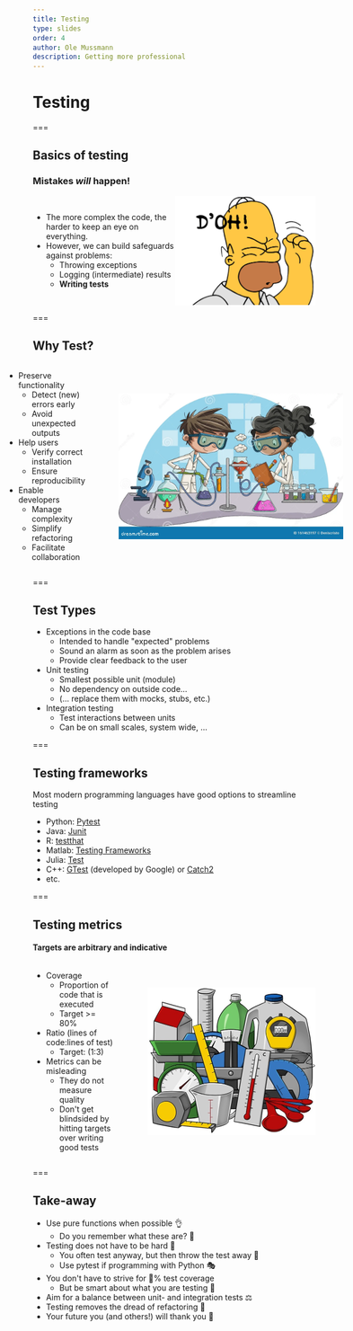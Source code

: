 ```yaml
---
title: Testing
type: slides
order: 4
author: Ole Mussmann
description: Getting more professional
---
```


<!-- .slide: data-state="blue_overlay yellow_flag yellow_strip purple_half_circle_bottom purple_blob right_e_top" data-background-video="./media/testing/606762245.mp4" data-background-video-loop data-background-video-muted="true" -->
<!-- https://pixabay.com/videos/engine-motor-mechanic-technology-5497/ -->

# Testing

===

<!-- .slide: data-state="standard"  -->

## Basics of testing

### Mistakes *will* happen!


<div style="display: flex; justify-content: center; align-items: center">
    <div>
      <ul>
        <li class="fragment">The more complex the code, the harder to keep an eye on everything.</li>
        <li class="fragment">However, we can build safeguards against problems:
        <ul>
          <li class="fragment">Throwing exceptions</li>
          <li class="fragment">Logging (intermediate) results</li>
          <li class="fragment"><b>Writing tests</b></li>
        </ul></li>
      </ul>
  </div>
    <img src="./media/testing/Doh.png" width="250">
</div>

===

<!-- .slide: data-state="standard" -->

## Why Test?

<div style="display: flex; justify-content: center; align-items: center">
  <div>
    <ul>
      <li class="fragment">Preserve functionality
      <ul>
        <li>Detect (new) errors early</li>
        <li>Avoid unexpected outputs</li>
      </ul></li>
      <li class="fragment">Help users
      <ul>
        <li>Verify correct installation</li>
        <li>Ensure reproducibility</li>
      </ul></li>
      <li class="fragment">Enable developers
      <ul>
        <li>Manage complexity</li>
        <li>Simplify refactoring</li>
        <li>Facilitate collaboration</li>
      </ul></li>
    </ul>
  </div>
    <img src="./media/testing/experiment.webp" width="400" style="margin-left: 60px">
</div>


===

<!-- .slide: data-state="standard" -->

## Test Types

<ul>
    <li class="fragment">Exceptions in the code base
    <ul>
      <li>Intended to handle "expected" problems</li>
      <li>Sound an alarm as soon as the problem arises</li>
      <li>Provide clear feedback to the user</li>
  </ul></li></span>
  <li class="fragment">Unit testing
  <ul>
    <li>Smallest possible unit (module)</li>
    <li>No dependency on outside code...</li>
    <li>(... replace them with mocks, stubs, etc.)</li>
  </ul></li>
  <li class="fragment">Integration testing
  <ul>
    <li>Test interactions between units</li>
    <li>Can be on small scales, system wide, ...</li>
  </ul></li></span>
</ul>

===

<!-- .slide: data-state="standard" -->

## Testing frameworks

Most modern programming languages have good options to streamline testing

- Python: [Pytest](https://docs.pytest.org/en/7.3.x/)
- Java: [Junit](https://junit.org/junit5/)
- R: [testthat](https://testthat.r-lib.org/)
- Matlab: [Testing Frameworks](https://nl.mathworks.com/help/matlab/matlab-unit-test-framework.html?s_tid=CRUX_lftnav)
- Julia: [Test](https://docs.julialang.org/en/v1/stdlib/Test/)
- C++: [GTest](https://google.github.io/googletest/) (developed by Google) or [Catch2](https://catch2-temp.readthedocs.io/en/latest/index.html)
- etc.

===

<!-- .slide: data-state="standard" -->


## Testing metrics

#### Targets are arbitrary and indicative

<div style="display: flex; justify-content: center; align-items: center">
  <div>
    <ul>
      <li class="fragment fade-up">Coverage
        <ul>
          <li>Proportion of code that is executed</li>
          <li>Target >= 80%</li>
        </ul>
      </li>
      <li class="fragment fade-up">Ratio (lines of code:lines of test)
        <ul>
          <li>Target: (1:3)</li>
        </ul>
      </li>
      <li class="fragment fade-up">Metrics can be misleading
        <ul>
          <li>They do not measure quality</li>
          <li>Don't get blindsided by hitting targets over writing good tests</li>
  </div>
  <img src="./media/testing/metrics.jpg" width="300" style="margin-left: 60px">
</div>

===

<!-- .slide: data-state="standard" -->

## Take-away

- Use pure functions when possible 👌
  - Do you remember what these are? 💭
- Testing does not have to be hard 👏
  - You often test anyway, but then throw the test away 🧐
  - Use pytest if programming with Python 🎭
- You don't have to strive for 💯% test coverage
  - But be smart about what you are testing 🧠
- Aim for a balance between unit- and integration tests ⚖️
- Testing removes the dread of refactoring 🔁
- Your future you (and others!) will thank you 🙏
